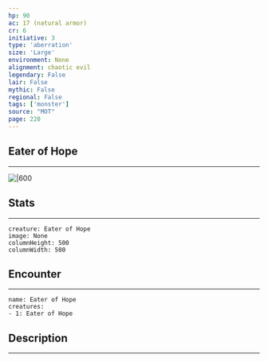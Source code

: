 ```yaml
---
hp: 90
ac: 17 (natural armor)
cr: 6
initiative: 3
type: 'aberration'    
size: 'Large'
environment: None
alignment: chaotic evil
legendary: False
lair: False
mythic: False
regional: False
tags: ['monster']
source: "MOT"
page: 220
---
```


## Eater of Hope
---

![|600](D:/Program%20Files/5e.tools/img/bestiary/MOT/Eater%20of%20Hope.jpg)

## Stats
---

```statblock
creature: Eater of Hope
image: None
columnHeight: 500
columnWidth: 500
```

## Encounter
---

```encounter-table
name: Eater of Hope
creatures:
- 1: Eater of Hope
```

## Description
---




